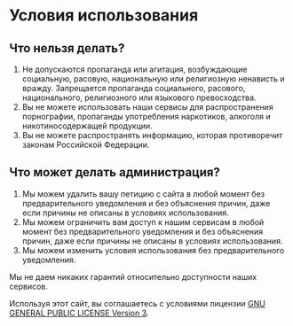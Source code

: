 # Условия использования

## Что нельзя делать?

1. Не допускаются пропаганда или агитация, возбуждающие социальную, расовую, национальную или религиозную ненависть и вражду. Запрещается пропаганда социального, расового, национального, религиозного или языкового превосходства.
2. Вы не можете использовать наши сервисы для распространения порнографии, пропаганды употребления наркотиков, алкоголя и никотиносодержащей продукции.
3. Вы не можете распространять информацию, которая противоречит законам Российской Федерации.

## Что может делать администрация?

1. Мы можем удалить вашу петицию с сайта в любой момент без предварительного уведомления и без объяснения причин, даже если причины не описаны в условиях использования.
2. Мы можем ограничить вам доступ к нашим сервисам в любой момент без предварительного уведомления и без объяснения причин, даже если причины не описаны в условиях использования.
3. Мы можем изменить условия использования без предварительного уведомления.

Мы не даем никаких гарантий относительно доступности наших сервисов.

Используя этот сайт, вы соглашаетесь с условиями лицензии [GNU GENERAL PUBLIC LICENSE Version 3](https://www.gnu.org/licenses/gpl-3.0.en.html).
